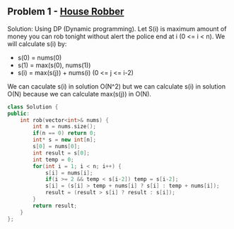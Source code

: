 ## Problem 1 - [House Robber](https://leetcode.com/problems/house-robber/description/)

Solution: Using DP (Dynamic programming).
Let S(i) is maximum amount of money you can rob tonight without alert the police end at i (0 <= i < n). We will calculate s(i) by:
- s(0) = nums(0)
- s(1) = max(s(0), nums(1))
- s(i) = max(s(j)) + nums(i) (0 <= j <= i-2)

We can caculate s(i) in solution O(N^2) but we can calculate s(i) in solution O(N) because we can calculate max(s(j)) in O(N).


```cpp
class Solution {
public:
    int rob(vector<int>& nums) {
        int n = nums.size(); 
        if(n == 0) return 0;
        int* s = new int[n];
        s[0] = nums[0];
        int result = s[0];
        int temp = 0;
        for(int i = 1; i < n; i++) {
            s[i] = nums[i];
            if(i >= 2 && temp < s[i-2]) temp = s[i-2];
            s[i] = (s[i] > temp + nums[i] ? s[i] : temp + nums[i]);
            result = (result > s[i] ? result : s[i]);
        }
        return result;
    }
};
```
